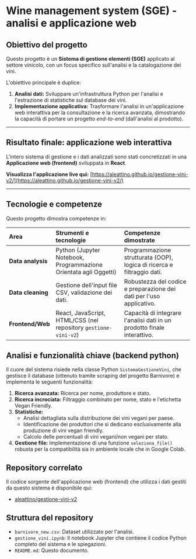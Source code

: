 # Wine management system (SGE) - analisi e applicazione web

## Obiettivo del progetto

Questo progetto è un **Sistema di gestione elementi (SGE)** applicato al settore vinicolo, con un focus specifico sull'analisi e la catalogazione dei vini.

L'obiettivo principale è duplice:
1.  **Analisi dati:** Sviluppare un'infrastruttura Python per l'analisi e l'estrazione di statistiche sul database dei vini.
2.  **Implementazione applicativa:** Trasformare l'analisi in un'applicazione web interattiva per la consultazione e la ricerca avanzata, dimostrando la capacità di portare un progetto *end-to-end* (dall'analisi al prodotto).

---

## Risultato finale: applicazione web interattiva

L'intero sistema di gestione e i dati analizzati sono stati concretizzati in una **Applicazione web (frontend)** sviluppata in **React**.

**Visualizza l'applicazione live qui:**
[https://aleattino.github.io/gestione-vini-v2/](https://aleattino.github.io/gestione-vini-v2/)

---

## Tecnologie e competenze

Questo progetto dimostra competenze in:

| Area | Strumenti e tecnologie | Competenze dimostrate |
| :--- | :--- | :--- |
| **Data analysis** | Python (Jupyter Notebook, Programmazione Orientata agli Oggetti) | Programmazione strutturata (OOP), logica di ricerca e filtraggio dati. |
| **Data cleaning** | Gestione dell'input file CSV, validazione dei dati. | Robustezza del codice e preparazione dei dati per l'uso applicativo. |
| **Frontend/Web** | React, JavaScript, HTML/CSS (nel repository `gestione-vini-v2`) | Capacità di integrare l'analisi dati in un prodotto finale interattivo. |

## Analisi e funzionalità chiave (backend python)

Il cuore del sistema risiede nella classe Python `SistemaGestioneVini`, che gestisce il database (ottenuto tramite scraping del progetto Barnivore) e implementa le seguenti funzionalità:

1.  **Ricerca avanzata:** Ricerca per nome, produttore e stato.
2.  **Ricerca incrociata:** Filtraggio combinato per nome, stato e l'etichetta Vegan Friendly.
3.  **Statistiche:**
    *   Analisi dettagliata sulla distribuzione dei vini vegani per paese.
    *   Identificazione dei produttori che si dedicano esclusivamente alla produzione di vini vegan friendly.
    *   Calcolo delle percentuali di vini vegani/non vegani per stato.
4.  **Gestione file:** Implementazione di una funzione `seleziona_file()` robusta per la compatibilità sia in ambiente locale che in Google Colab.

## Repository correlato

Il codice sorgente dell'applicazione web (frontend) che utilizza i dati gestiti da questo sistema è disponibile qui:
*   [aleattino/gestione-vini-v2](https://github.com/aleattino/gestione-vini-v2)

## Struttura del repository

*   `barnivore_new.csv`: Dataset utilizzato per l'analisi.
*   `gestione_vini.ipynb`: Il notebook Jupyter che contiene il codice Python completo del sistema e le spiegazioni.
*   `README.md`: Questo documento.
